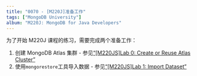 ```yaml
---
title: "0070 - [M220J]准备工作"
tags: ["MongoDB University"]
album: "M220J: MongoDB for Java Developers"
---
```


为了开始 M220J 课程的练习，需要完成两个准备工作：

1. 创建 MongoDB Atlas 集群 - 参见[“[M220JS]Lab 0: Create or Reuse Atlas Cluster”](/2019/04/20/0040-m220js-lab0.html)
2. 使用`mongorestore`工具导入数据 - 参见[“[M220JS]Lab 1: Import Dataset”](/2019/04/20/0041-m220js-lab1.html)
